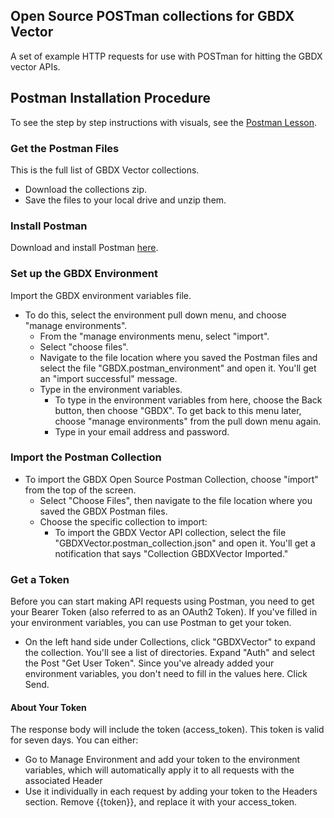 ## Open Source POSTman collections for GBDX Vector
A set of example HTTP requests for use with POSTman for hitting the GBDX vector APIs.

## Postman Installation Procedure
To see the step by step instructions with visuals, see the [Postman Lesson](http://gbdxdocs.digitalglobe.com/docs/lesson-postman-api-requests).

### Get the Postman Files
This is the full list of GBDX Vector collections.
* Download the collections zip.
* Save the files to your local drive and unzip them.

### Install Postman
Download and install Postman [here](http://getpostman.com).

### Set up the GBDX Environment
Import the GBDX environment variables file. 
* To do this, select the environment pull down menu, and choose "manage environments".
	*  From the "manage environments menu, select "import".
	* Select "choose files".
	* Navigate to the file location where you saved the Postman files and select the file "GBDX.postman_environment" and open it. You'll get an "import successful" message.
	* Type in the environment variables. 
		* To type in the environment variables from here, choose the Back button, then choose "GBDX". To get back to this menu later, choose "manage environments" from the pull down menu again.
		* Type in your email address and password.

### Import the Postman Collection
* To import the GBDX Open Source Postman Collection, choose "import" from the top of the screen.
	* Select "Choose Files", then navigate to the file location where you saved the GBDX Postman files.
	* Choose the specific collection to import:
		* To import the GBDX Vector API collection, select the file "GBDXVector.postman_collection.json" and open it. You'll get a notification that says "Collection GBDXVector Imported."

### Get a Token
Before you can start making API requests using Postman, you need to get your Bearer Token (also referred to as an OAuth2 Token). If you've filled in your environment variables, you can use Postman to get your token.
* On the left hand side under Collections, click "GBDXVector" to expand the collection. You'll see a list of directories. Expand "Auth" and select the Post "Get User Token".
Since you've already added your environment variables, you don't need to fill in the values here. Click Send.

#### About Your Token
The response body will include the token (access_token). This token is valid for seven days. You can either:
* Go to Manage Environment and add your token to the environment variables, which will automatically apply it to all requests with the associated Header
* Use it individually in each request by adding your token to the Headers section. Remove {{token}}, and replace it with your access_token.
